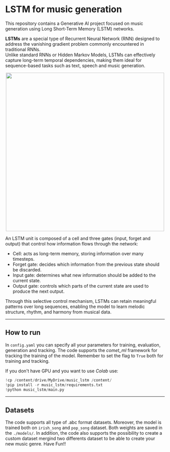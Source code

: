 # LSTM for music generation

This repository contains a Generative AI project focused on music generation using Long Short-Term Memory (LSTM) networks.  

**LSTMs** are a special type of Recurrent Neural Network (RNN) designed to address the vanishing gradient problem commonly encountered in traditional RNNs.  
Unlike standard RNNs or Hidden Markov Models, LSTMs can effectively capture long-term temporal dependencies, making them ideal for sequence-based tasks such as text, speech and music generation. 

<p align="center">
  <img src="https://github.com/user-attachments/assets/7d45abfe-0e9b-49c2-a465-9e1d96c2e7c9" width="500">
</p>



An LSTM unit is composed of a cell and three gates (input, forget and output) that control how information flows through the network:  
- Cell: acts as long-term memory, storing information over many timesteps.  
- Forget gate: decides which information from the previous state should be discarded.  
- Input gate: determines what new information should be added to the current state.  
- Output gate: controls which parts of the current state are used to produce the next output.  

Through this selective control mechanism, LSTMs can retain meaningful patterns over long sequences, enabling the model to learn melodic structure, rhythm, and harmony from musical data.  

---


## How to run

In `config.yaml` you can specify all your parameters for training, evaluation, generation and tracking. The code supports the *comet_ml* framework for tracking the training of the model.
Remember to set the flag to `True` both for training and tracking. 

If you don't have GPU and you want to use *Colab* use:
```python
!cp /content/drive/MyDrive/music_lstm /content/
!pip install -r music_lstm/requirements.txt
!python music_lstm/main.py
```
---

## Datasets
The code supports all type of .abc format datasets. Moreover, the model is trained both on `irish_song` and `pop_song` dataset. Both weights are saved in the `./models/`. 
In addition, the code also supports the possibility to create a custom dataset mergind two differents dataset to be able to create your new music genre. Have Fun!!

